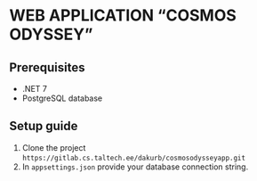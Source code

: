 # WEB APPLICATION “COSMOS ODYSSEY”

## Prerequisites
- .NET 7
- PostgreSQL database

## Setup guide
1. Clone the project `https://gitlab.cs.taltech.ee/dakurb/cosmosodysseyapp.git`
2. In `appsettings.json` provide your database connection string.

